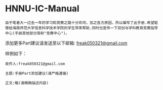 # HNNU-IC-Manual

```
由于笔者大一过去一年的学习和竞赛之路十分坎坷，加之各方原因，所以编写了此手册.希望能够给海南师范大学信息科学技术学院的学生带来帮助.同时也宣传一下双创与学科教育竞赛指导中心(手册其他部分简称"竞赛中心")。
```

添加更多Part建议请发送至以下邮箱: freak050321@gmail.com

样例如下：
~~~
收件人:freak050321@gmail.com

主题:手册Part添加建议(请严格遵循)

正文:略(请精确描述内容)
~~~
